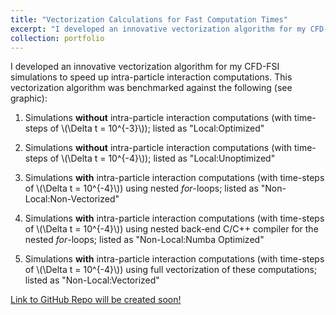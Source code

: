 ```yaml
---
title: "Vectorization Calculations for Fast Computation Times"
excerpt: "I developed an innovative vectorization algorithm for my CFD-FSI simulations to speed up intra-particle interaction computations. Benchmarked against other methods, the vectorization results in an approximately 100x decrease in computation times."
collection: portfolio
---
```


I developed an innovative vectorization algorithm for my CFD-FSI simulations to speed up intra-particle interaction computations. This vectorization algorithm was benchmarked against the following (see graphic):

1. Simulations **without** intra-particle interaction computations (with time-steps of \\(\Delta t = 10^{-3}\\)); listed as "Local:Optimized"

2. Simulations **without** intra-particle interaction computations (with time-steps of \\(\Delta t = 10^{-4}\\)); listed as "Local:Unoptimized"

3. Simulations **with** intra-particle interaction computations (with time-steps of \\(\Delta t = 10^{-4}\\)) using nested *for*-loops; listed as "Non-Local:Non-Vectorized"

4. Simulations **with** intra-particle interaction computations (with time-steps of \\(\Delta t = 10^{-4}\\)) using nested back-end C/C++ compiler for the nested *for*-loops; listed as "Non-Local:Numba Optimized"

5. Simulations **with** intra-particle interaction computations (with time-steps of \\(\Delta t = 10^{-4}\\)) using full vectorization of these computations; listed as "Non-Local:Vectorized"

[Link to GitHub Repo will be created soon!]()
